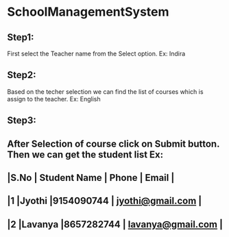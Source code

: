# SchoolManagementSystem

## Step1:
First select the Teacher name from the Select option.
Ex: Indira
## Step2:
Based on the techer selection we can find the list of courses which is assign to the teacher.
Ex: English 
## Step3: 
After Selection of course click on Submit button.
Then we can get the student list 
Ex:
------------------------------------------------------
|S.No |	Student Name |	Phone    |	Email            |
------------------------------------------------------
|1	  |Jyothi        |9154090744 | jyothi@gmail.com  |
------------------------------------------------------
|2	  |Lavanya       |8657282744 | lavanya@gmail.com |
------------------------------------------------------
